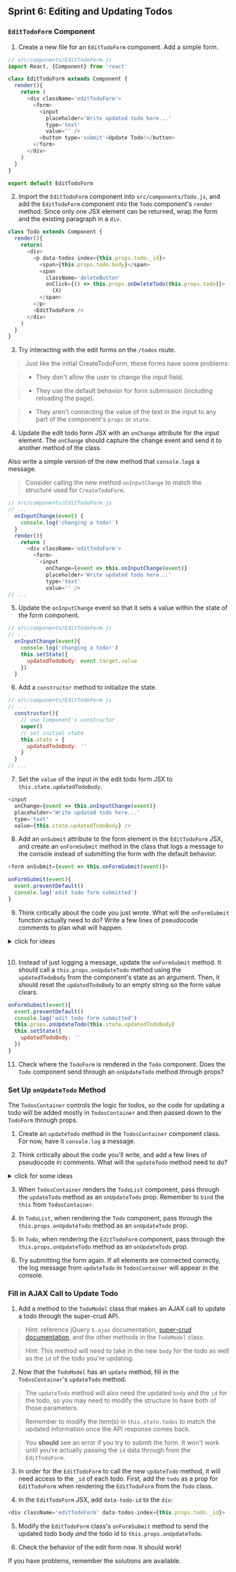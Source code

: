 ## Sprint 6: Editing and Updating Todos



### `EditTodoForm` Component

1. Create a new file for an `EditTodoForm` component. Add a simple form.

```js
// src/components/EditTodoForm.js
import React, {Component} from 'react'

class EditTodoForm extends Component {
  render(){
    return (
      <div className='editTodoForm'>
        <form>
          <input
            placeholder='Write updated todo here...'
            type='text'
            value='' />
          <button type='submit'>Update Todo!</button>
        </form>
      </div>
    )
  }
}

export default EditTodoForm
```

2. Import the `EditTodoForm` component into `src/components/Todo.js`, and add the `EditTodoForm` component into the `Todo` component's `render` method. Since only one JSX element can be returned, wrap the form and the existing paragraph in a `div`.

```js
class Todo extends Component {
  render(){
    return(
      <div>
        <p data-todos-index={this.props.todo._id}>
          <span>{this.props.todo.body}</span>
          <span
            className='deleteButton'
            onClick={() => this.props.onDeleteTodo(this.props.todo)}>
              (X)
          </span>
        </p>
        <EditTodoForm />
      </div>
    )
  }
}
```

3. Try interacting with the edit forms on the `/todos` route.  


> Just like the initial CreateTodoForm, these forms have some problems:

> * They don't allow the user to change the input field.

> * They use the default behavior for form submission (including reloading the page).

> * They aren't connecting the value of the text in the input to any part of the component's `props` or `state`.

4. Update the edit todo form JSX with an `onChange` attribute for the input element. The `onChange` should capture the change event and send it to another method of the class.  

Also write a simple version of the new method that `console.log`s a message.

> Consider calling the new method `onInputChange` to match the structure  used for `CreateTodoForm`.

```js
// src/components/EditTodoForm.js
// ...
  onInputChange(event) {
    console.log('changing a todo!')
  }
  render(){
    return (
      <div className='editTodoForm'>
        <form>
          <input
            onChange={event => this.onInputChange(event)}
            placeholder='Write updated todo here...'
            type='text'
            value='' />
// ...
```

5. Update the `onInputChange` event so that it sets a value within the state of the form component.  

```js
// src/components/EditTodoForm.js
// ...
  onInputChange(event){
    console.log('changing a todo!')
    this.setState({
      updatedTodoBody: event.target.value
    })
  }
```

6. Add a `constructor` method to initialize the state.

```js
// src/components/EditTodoForm.js
// ...
  constructor(){
    // use Component's constructor
    super()
    // set initial state
    this.state = {
      updatedTodoBody: ''
    }
  }
// ...
```

7. Set the `value` of the input in the edit todo form JSX to `this.state.updatedTodoBody`.

```js
<input
  onChange={event => this.onInputChange(event)}
  placeholder='Write updated todo here...'
  type='text'
  value={this.state.updatedTodoBody} />
```

8. Add an `onSubmit` attribute to the form element in the `EditTodoForm` JSX, and create an `onFormSubmit` method in the class that logs a message to the console instead of submitting the form with the default behavior.

```js
<form onSubmit={event => this.onFormSubmit(event)}>
```

```js
onFormSubmit(event){
  event.preventDefault()
  console.log('edit todo form submitted')
}
```

9. Think critically about the code you just wrote. What will the `onFormSubmit` function actually need to do? Write a few lines of pseudocode comments to plan what will happen.

<details><summary>click for ideas</summary>

* get the value from the form or from `state` (the new todo text)  
* send the value "up" to higher components by calling a method from `this.props`  
* empty out the form value again

</details>

<br>

10. Instead of just logging a message, update the `onFormSubmit` method. It should call a `this.props.onUpdateTodo` method using the `updatedTodoBody` from the component's state as an argument. Then, it should reset the `updatedTodoBody` to an empty string so the form value clears.

```js
onFormSubmit(event){
  event.preventDefault()
  console.log('edit todo form submitted')
  this.props.onUpdateTodo(this.state.updatedTodoBody)
  this.setState({
    updatedTodoBody: ''
  })
}
```


11. Check where the `TodoForm` is rendered in the `Todo` component.  Does the `Todo` component send through an `onUpdateTodo` method through props?


### Set Up `onUpdateTodo` Method

The `TodosContainer` controls the logic for todos, so the code for updating a todo will be added mostly in `TodosContainer` and then passed down to the `TodoForm` through props.

1. Create an `updateTodo` method in the `TodosContainer` component class. For now, have it `console.log` a message.  

2. Think critically about the code you'll write, and add a few lines of pseudocode in comments. What will the `updateTodo` method need to do?  

<details><summary>click for some ideas</summary>

* have access to the id of the todo that needs to be updated

* have access to the new information for the todo being updated

* call a method in the `TodoModel` class that sends the AJAX request for super-crud to modify the todo

* update `this.state.todos` based on the API response

</details>


3. When `TodosContainer` renders the `TodoList` component, pass through the `updateTodo` method as an `onUpdateTodo` prop.  Remember to `bind` the `this` from `TodosContainer`.

4. In `TodoList`, when rendering the `Todo` component, pass through the `this.props.onUpdateTodo` method as an `onUpdateTodo` prop.

5. In `Todo`, when rendering the `EditTodoForm` component, pass through the `this.props.onUpdateTodo` method as an `onUpdateTodo` prop.

6. Try submitting the form again. If all elements are connected correctly, the log message from `updateTodo` in `TodosContainer` will appear in the console.

### Fill in AJAX Call to Update Todo

1. Add a method to the `TodoModel` class that makes an AJAX call to update a todo through the super-crud API.

> Hint: reference jQuery `$.ajax` documentation, [super-crud documentation](https://github.com/SF-WDI-LABS/super-crud-api), and the other methods in the `TodoModel` class.  

> Hint: This method will need to take in the new `body` for the todo as well as the `id` of the todo you're updating.


2. Now that the `TodoModel` has an `update` method, fill in the `TodosContainer`'s `updateTodo` method.

> The `updateTodo` method will also need the updated `body` and the `id` for the todo, so you may need to modify the structure to have both of those parameters.

> Remember to modify the item(s) in `this.state.todos` to match the updated information once the API response comes back.

> You **should** see an error if you try to submit the form. It won't work until you're actually passing the `id` data through from the `EditTodoForm`.

3. In order for the `EditTodoForm` to call the new `updateTodo` method, it will need access to the `_id` of each todo.  First, add the `todo` as a prop for `EditTodoForm` when rendering the `EditTodoForm` from the `Todo` class.

4. In the `EditTodoForm` JSX, add `data-todo-id` to the `div`:

```js
<div className='editTodoForm' data-todos-index={this.props.todo._id}>
```

5. Modify the `EditTodoForm` class's `onFormSubmit` method to send the updated todo body *and* the todo id to `this.props.onUpdateTodo`.  

6. Check the behavior of the edit form now. It should work!

If you have problems, remember the solutions are available.

















<!--


In `containers/TodosContainer.js`:

```js
updateTodo(todoBody) {
    var todoId = this.state.editingTodoId
    function isUpdatedTodo(todo) {
        return todo._id === todoId;
    }
    TodoModel.update(todoId, todoBody).then((res) => {
        let todos = this.state.todos
        todos.find(isUpdatedTodo).body = todoBody
        this.setState({todos: todos, editingTodoId: null, editing: null})
    })
}
editTodo(todo){
  this.setState({
    editingTodoId: todo._id
  })
}
render(){
  return (
    <div className='TodosContainer'>
      <h2>This is the Todos Container</h2>
      <Todos
        todos={this.state.todos}
        editingTodoId={this.state.editingTodoId}
        onEditTodo={this.editTodo.bind(this)}
        onDeleteTodo={this.deleteTodo.bind(this)} />
      <CreateTodoForm
        createTodo={this.createTodo.bind(this)} />
    </div>
  )
}
```








```js
//Todo.js
//...
console.log(`${this.props.todo.body} is being edited`);
return (
  <TodoForm
    autoFocus={true}
    onUpdateTodo={this.props.onUpdateTodo}
    buttonName="Update Todo!"/>
)
//...
```







In `containers/TodosContainer.js`:

```js
updateTodo(todoBody) {
    var todoId = this.state.editingTodoId
    function isUpdatedTodo(todo) {
        return todo._id === todoId;
    }
    TodoModel.update(todoId, todoBody).then((res) => {
        let todos = this.state.todos
        todos.find(isUpdatedTodo).body = todoBody
        this.setState({todos: todos, editingTodoId: null, editing: null})
    })
}
editTodo(todo){
  this.setState({
    editingTodoId: todo._id
  })
}
render(){
  return (
    <div className='TodosContainer'>
      <h2>This is the Todos Container</h2>
      <Todos
        todos={this.state.todos}
        editingTodoId={this.state.editingTodoId}
        onEditTodo={this.editTodo.bind(this)}
        onDeleteTodo={this.deleteTodo.bind(this)} />
      <CreateTodoForm
        createTodo={this.createTodo.bind(this)} />
    </div>
  )
}
```

Why would we add editingTodoId to the container? Why might the container be aware of a ***single*** todo ID, in the context of an edit?

In `components/TodoList.js`, add `editingTodoId` and `onEditTodo` to `<Todo>` props:


```js
//....
let todos = this.props.todos.map( (todo) => {
  return (
    <Todo
      key={todo._id}
      todo={todo}
      editingTodoId={this.props.editingTodoId}
      onEditTodo={this.props.onEditTodo}
      onDeleteTodo={this.props.onDeleteTodo}
      onUpdateTodo={this.props.onUpdateTodo}
    />
  )
})
//...
```

 Todo changes
In `components/Todo.js` We need to use this method:

```js
render(){
    if (this.props.editingTodoId === this.props.todo._id){
      console.log(`${this.props.todo.body} is being edited`);
    }
    return(
      <p data-todos-index={this.props.todo._id}>
        <span onClick={() => this.props.onEditTodo(this.props.todo)}>
          {this.props.todo.body}
        </span>
        <span
          className='deleteButton'
          onClick={ () => this.props.onDeleteTodo(this.props.todo) }>
            (X)
        </span>
      </p>
    )
  }
```

Now we can test out our props-flow by clicking on a todo and triggering a `console.log`.


### Breaking it Down:

#### Trickling Down

In `TodosContainer`, a method called `editTodo` is setting the `state` of the `<TodosContainer>` component to include a property called `editingTodoId`. That `state` is then ultimately handed down  to the `<Todo>` component. This state trickles down from `<TodosContainer>` to `<Todo>` as props.

#### Bubbling Up (and then Trickling Back Down again)

How are we passing in the corresponding `todo` id back up to `TodosContainer`? The TodosContainer-state is being updated with a particular `todo` id, which is a `prop` of the `<Todo>` component.

It's being passed an argument to a function that **is defined in** and **trickles down from** `TodosContainer`, to here, in `components/Todo.js`:

```js
<span onClick={() => this.props.onEditTodo(this.props.todo)}>
```

Elsewhere, over in `containers/TodosContainer.js`:

```js
render(){
  return (
    <div className='TodosContainer'>
      <h2>This is the Todos Container</h2>
      <Todos
        todos={this.state.todos}
        editingTodoId={this.state.editingTodoId}
        onEditTodo={this.editTodo.bind(this)}
        onDeleteTodo={this.deleteTodo.bind(this)} />
      <CreateTodoForm
        createTodo={this.createTodo.bind(this)} />
    </div>
  )
}
```

This certainly the trickiest part of the lesson-- the rest is easy by comparison (still pretty tough, at first!).

### Replacing the `console.log` with a Form for editing Todos

The next steps here involve composing a form in place of where we have that `console.log` in `src/components/Todo.js`.

You should replace it with something like this:

```js
return (
  <TodoForm
    autoFocus={true}
    buttonName="Update Todo!"
    onTodoAction={this.props.onUpdateTodo} />
)
```

You will then have to both write that component and then import it into `components/Todo.js`:

```js
// src/components/TodoForm.js
import React, {Component} from 'react'

class TodoForm extends Component {
  onChange(event) {
    this.setState({
      todo: event.target.value
    })
  }
  onSubmit(event){
    event.preventDefault()
    var todo = this.state.todo
    console.log("todo is", todo)
    this.props.onUpdateTodo(todo)
    this.setState({
      todo: ""
    })
  }
  render(){
    return (
      <div className='todoForm'>
        <form onSubmit={e => this.onSubmit(e)}>
          <input
            autoFocus={this.props.autoFocus}
            onChange={e => this.onChange(e)}
            placeholder='Write a todo here ...'
            type='text'
            value={(this.state && this.state.todo) || ''} />
          <button type='submit'>{this.props.buttonName}</button>
        </form>
      </div>
    )
  }
}

export default TodoForm

```

```js
//Todo.js
//...
console.log(`${this.props.todo.body} is being edited`);
return (
  <TodoForm
    autoFocus={true}
    onUpdateTodo={this.props.onUpdateTodo}
    buttonName="Update Todo!"/>
)
//...
```

```js
//Todos.js
let todos = this.props.todos.map( (todo) => {
  return (
    <Todo
      key={todo._id}
      todo={todo}
      editingTodoId={this.props.editingTodoId}
      onEditTodo={this.props.onEditTodo}
      onDeleteTodo={this.props.onDeleteTodo}
      onUpdateTodo={this.props.onUpdateTodo}
    />
  )
})
//...
```

In `models/Todo.js` add our method:

```js
static update(todoId, todoBody) {
    let request = axios.put(`https://super-crud.herokuapp.com/todos/${todoId}`, {
        body: todoBody
    })
    return request
}
```

Think back to what we did for the other CRUD actions--we define some axios behavior in `/models/Todo.js`. Then we define a method in `TodosContainer` that will handle update behavior.

Then we make our way down from `TodosContainer` to `Todos` to `Todo`, with `state` trickling down as `props`.

## Conclusion

We've learned how to do full CRUD for a basic todo app! We've seen in particular how props can be trickled down through parent and child components to make a very modular app. We've also been introduced to the magic of axios for network calls from our frontend.


3.















```js
// src/components/EditTodoForm.js
import React, {Component} from 'react'

class EditTodoForm extends Component {
  onChange(event) {
    this.setState({
      todo: event.target.value
    })
  }
  onSubmit(event){
    event.preventDefault()
    var todo = this.state.todo
    console.log("todo is", todo)
    this.props.onUpdateTodo(todo)
    this.setState({
      todo: ""
    })
  }
  render(){
    return (
      <div className='editTodoForm'>
        <form onSubmit={event => this.onSubmit(event)}>
          <input
            autoFocus={this.props.autoFocus}
            onChange={event => this.onChange(event)}
            placeholder='Write updated todo here...'
            type='text'
            value={(this.state && this.state.todo) || ''} />
          <button type='submit'>{this.props.buttonName}</button>
        </form>
      </div>
    )
  }
}

export default EditTodoForm
``` -->
